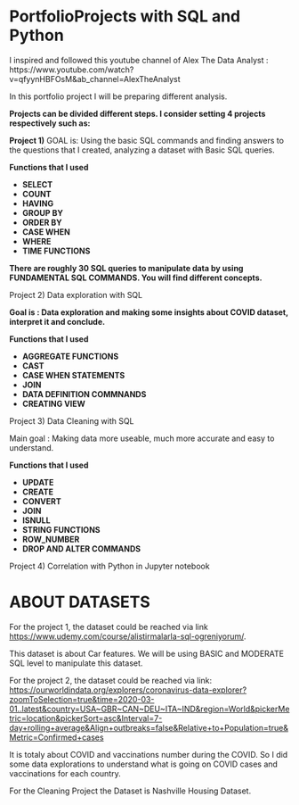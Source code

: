 # PortfolioProjects with SQL and Python
<p> I inspired and followed this youtube channel of Alex The Data Analyst : https://www.youtube.com/watch?v=qfyynHBFOsM&ab_channel=AlexTheAnalyst</p>

In this portfolio project I will be preparing different analysis.

<b>Projects can be divided different steps. I consider setting 4 projects respectively such as:</b>

<p> <b>Project 1)</b> GOAL is: Using the basic SQL commands and finding answers to the questions that I created, analyzing a dataset with Basic SQL queries.</p>

<b> Functions that I used
* SELECT
* COUNT
* HAVING
* GROUP BY 
* ORDER BY
* CASE WHEN
* WHERE
* TIME FUNCTIONS</b>

<b>There are roughly 30 SQL queries to manipulate data by using FUNDAMENTAL SQL COMMANDS. You will find different concepts.</b>

<p>Project 2) Data exploration with SQL</p>

<b>Goal is : Data exploration and making some insights about COVID dataset, interpret it and conclude.</b>

<b> Functions that I used
* AGGREGATE FUNCTIONS
* CAST
* CASE WHEN STATEMENTS
* JOIN 
* DATA DEFINITION COMMNANDS
* CREATING VIEW</b>


Project 3) Data Cleaning with SQL 

Main goal : Making data more useable, much more accurate and easy to understand.

<b> Functions that I used
* UPDATE
* CREATE
* CONVERT
* JOIN
* ISNULL
* STRING FUNCTIONS
* ROW_NUMBER
* DROP AND ALTER COMMANDS</b>


Project 4) Correlation with Python in Jupyter notebook


# ABOUT DATASETS

For the project 1, the dataset could be reached via link https://www.udemy.com/course/alistirmalarla-sql-ogreniyorum/. 

This dataset is about Car features. We will be using BASIC and MODERATE SQL level to manipulate this dataset.

For the project 2, the dataset could be reached via link:
https://ourworldindata.org/explorers/coronavirus-data-explorer?zoomToSelection=true&time=2020-03-01..latest&country=USA~GBR~CAN~DEU~ITA~IND&region=World&pickerMetric=location&pickerSort=asc&Interval=7-day+rolling+average&Align+outbreaks=false&Relative+to+Population=true&Metric=Confirmed+cases

It is totaly about COVID and vaccinations number during the COVID. So I did some data explorations to understand what is going on COVID cases and vaccinations for each country.

For the Cleaning Project the Dataset is Nashville Housing Dataset.



